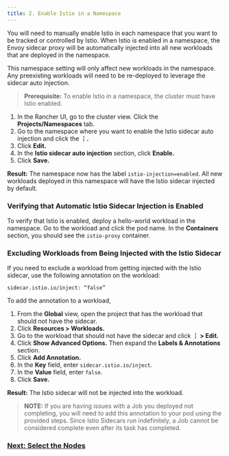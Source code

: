 ```yaml
---
title: 2. Enable Istio in a Namespace
---
```


<head>
  <link rel="canonical" href="https://ranchermanager.docs.rancher.com/how-to-guides/advanced-user-guides/istio-setup-guide/enable-istio-in-namespace"/>
</head>

You will need to manually enable Istio in each namespace that you want to be tracked or controlled by Istio. When Istio is enabled in a namespace, the Envoy sidecar proxy will be automatically injected into all new workloads that are deployed in the namespace.

This namespace setting will only affect new workloads in the namespace. Any preexisting workloads will need to be re-deployed to leverage the sidecar auto injection.

> **Prerequisite:** To enable Istio in a namespace, the cluster must have Istio enabled.

1. In the Rancher UI, go to the cluster view. Click the **Projects/Namespaces** tab.
1. Go to the namespace where you want to enable the Istio sidecar auto injection and click the **&#8942;.**
1. Click **Edit.**
1. In the **Istio sidecar auto injection** section, click **Enable.**
1. Click **Save.**

**Result:** The namespace now has the label `istio-injection=enabled`. All new workloads deployed in this namespace will have the Istio sidecar injected by default.

### Verifying that Automatic Istio Sidecar Injection is Enabled

To verify that Istio is enabled, deploy a hello-world workload in the namespace. Go to the workload and click the pod name. In the **Containers** section, you should see the `istio-proxy` container.

### Excluding Workloads from Being Injected with the Istio Sidecar

If you need to exclude a workload from getting injected with the Istio sidecar, use the following annotation on the workload:

```
sidecar.istio.io/inject: “false”
```

To add the annotation to a workload,

1. From the **Global** view, open the project that has the workload that should not have the sidecar.
1. Click **Resources > Workloads.**
1. Go to the workload that should not have the sidecar and click **&#8942; > Edit.**
1. Click **Show Advanced Options.** Then expand the **Labels & Annotations** section.
1. Click **Add Annotation.**
1. In the **Key** field, enter `sidecar.istio.io/inject`.
1. In the **Value** field, enter `false`.
1. Click **Save.**

**Result:** The Istio sidecar will not be injected into the workload.

> **NOTE:** If you are having issues with a Job you deployed not completing, you will need to add this annotation to your pod using the provided steps. Since Istio Sidecars run indefinitely, a Job cannot be considered complete even after its task has completed.


### [Next: Select the Nodes ](node-selectors.md)